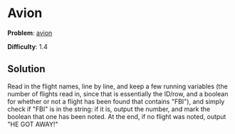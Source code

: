 # Avion

**Problem**: [avion](https://open.kattis.com/problems/avion)

**Difficulty**: 1.4

## Solution

Read in the flight names, line by line, and keep a few running variables (the number of flights read in, since that is essentially the ID/row, and a boolean for whether or not a flight has been found that contains "FBI"), and simply check if "FBI" is in the string: if it is, output the number, and mark the boolean that one has been noted. At the end, if no flight was noted, output "HE GOT AWAY!"
